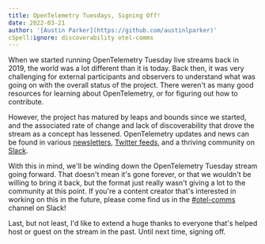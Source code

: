 ```yaml
---
title: OpenTelemetry Tuesdays, Signing Off!
date: 2022-03-21
author: '[Austin Parker](https://github.com/austinlparker)'
cSpell:ignore: discoverability otel-comms
---
```


When we started running OpenTelemetry Tuesday live streams back in 2019, the
world was a lot different than it is today. Back then, it was very challenging
for external participants and observers to understand what was going on with the
overall status of the project. There weren't as many good resources for learning
about OpenTelemetry, or for figuring out how to contribute.

However, the project has matured by leaps and bounds since we started, and the
associated rate of change and lack of discoverability that drove the stream as a
concept has lessened. OpenTelemetry updates and news can be found in various
[newsletters](https://o11y.news),
[Twitter feeds](https://twitter.com/hashtag/opentelemetry), and a thriving
community on [Slack](https://slack.cncf.io/).

With this in mind, we'll be winding down the OpenTelemetry Tuesday stream going
forward. That doesn't mean it's gone forever, or that we wouldn't be willing to
bring it back, but the format just really wasn't giving a lot to the community
at this point. If you're a content creator that's interested in working on this
in the future, please come find us in the
[#otel-comms](https://cloud-native.slack.com/archives/C02UN96HZH6) channel on
Slack!

Last, but not least, I'd like to extend a huge thanks to everyone that's helped
host or guest on the stream in the past. Until next time, signing off.
